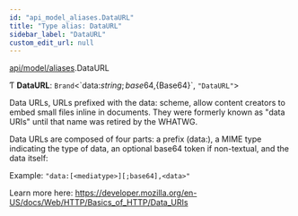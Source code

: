 ```yaml
---
id: "api_model_aliases.DataURL"
title: "Type alias: DataURL"
sidebar_label: "DataURL"
custom_edit_url: null
---
```


[api/model/aliases](/api/modules/api_model_aliases.md).DataURL

Ƭ **DataURL**: `Brand`<\`data:${string};base64,${Base64}\`, ``"DataURL"``\>

Data URLs, URLs prefixed with the data: scheme, allow content creators to embed small files inline in documents. They were formerly known as "data URIs" until that name was retired by the WHATWG.

Data URLs are composed of four parts: a prefix (data:), a MIME type indicating the type of data, an optional base64 token if non-textual, and the data itself:

Example:
`"data:[<mediatype>][;base64],<data>"`

Learn more here: https://developer.mozilla.org/en-US/docs/Web/HTTP/Basics_of_HTTP/Data_URIs
